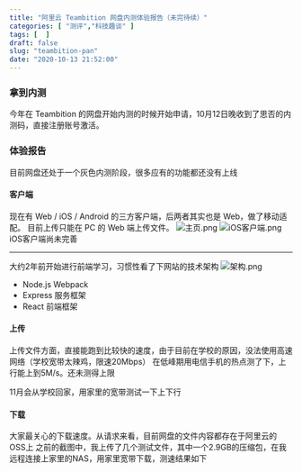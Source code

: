 ```yaml
---
title: "阿里云 Teambition 网盘内测体验报告（未完待续）"
categories: [ "测评","科技趣谈" ]
tags: [  ]
draft: false
slug: "teambition-pan"
date: "2020-10-13 21:52:00"
---
```


### 拿到内测
今年在 Teambition 的网盘开始内测的时候开始申请，10月12日晚收到了思否的内测码，直接注册账号激活。

### 体验报告
目前网盘还处于一个灰色内测阶段，很多应有的功能都还没有上线

#### 客户端
现在有 Web / iOS / Android 的三方客户端，后两者其实也是 Web，做了移动适配。
目前上传只能在 PC 的 Web 端上传文件。
![主页.png][1]
![iOS客户端.png][2]
iOS客户端尚未完善

----------

大约2年前开始进行前端学习，习惯性看了下网站的技术架构
![架构.png][3]

 - Node.js Webpack
 - Express 服务框架
 - React 前端框架

#### 上传
上传文件方面，直接能跑到比较快的速度，由于目前在学校的原因，没法使用高速网络（学校宽带太辣鸡，限速20Mbps）
在低峰期用电信手机的热点测了下，上行能上到5M/s。还未测得上限

11月会从学校回家，用家里的宽带测试一下上下行

#### 下载
大家最关心的下载速度。从请求来看，目前网盘的文件内容都存在于阿里云的OSS上
之前的截图中，我上传了几个测试文件，其中一个2.9GB的压缩包，在我远程连接上家里的NAS，用家里宽带下载，测速结果如下



  [1]: https://cdn.rhyland.cn/usr/uploads/2020/10/3663759920.png
  [2]: https://cdn.rhyland.cn/usr/uploads/2020/10/1621281381.png
  [3]: https://cdn.rhyland.cn/usr/uploads/2020/10/4135829782.png